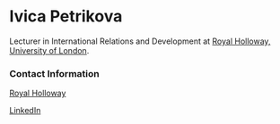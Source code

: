 # Ivica Petrikova

Lecturer in International Relations and Development at [Royal Holloway, University of London](https://www.royalholloway.ac.uk/home.aspx).


### Contact Information

[Royal Holloway](https://pure.royalholloway.ac.uk/portal/en/persons/ivica-petrikova(5002a317-3946-4dd6-8657-3f5f5088a7e7).html)

[LinkedIn](https://uk.linkedin.com/in/ivicapetrikova)